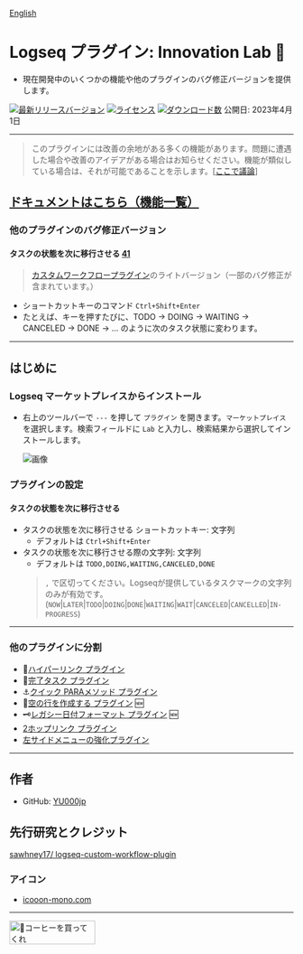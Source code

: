 [English](https://github.com/YU000jp/logseq-plugin-some-menu-extender)

# Logseq プラグイン: Innovation Lab 🌱

- 現在開発中のいくつかの機能や他のプラグインのバグ修正バージョンを提供します。

[![最新リリースバージョン](https://img.shields.io/github/v/release/YU000jp/logseq-plugin-some-menu-extender)](https://github.com/YU000jp/logseq-plugin-some-menu-extender/releases)
[![ライセンス](https://img.shields.io/github/license/YU000jp/logseq-plugin-some-menu-extender?color=blue)](https://github.com/YU000jp/logseq-plugin-some-menu-extender/blob/main/LICENSE)
[![ダウンロード数](https://img.shields.io/github/downloads/YU000jp/logseq-plugin-some-menu-extender/total.svg)](https://github.com/YU000jp/logseq-plugin-some-menu-extender/releases)
 公開日: 2023年4月1日

---
> このプラグインには改善の余地がある多くの機能があります。問題に遭遇した場合や改善のアイデアがある場合はお知らせください。機能が類似している場合は、それが可能であることを示します。[[ここで議論](https://github.com/YU000jp/logseq-plugin-some-menu-extender/discussions)]

## [ドキュメントはこちら（機能一覧）](https://github.com/YU000jp/logseq-plugin-some-menu-extender/wiki/%E6%97%A5%E6%9C%AC%E8%AA%9E%E3%83%89%E3%82%AD%E3%83%A5%E3%83%A1%E3%83%B3%E3%83%88)

### 他のプラグインのバグ修正バージョン

#### タスクの状態を次に移行させる [41](https://github.com/YU000jp/logseq-plugin-some-menu-extender/issues/41)

> [カスタムワークフロープラグイン](https://github.com/sawhney17/logseq-custom-workflow-plugin)のライトバージョン（一部のバグ修正が含まれています。）
- ショートカットキーのコマンド `Ctrl+Shift+Enter`
- たとえば、キーを押すたびに、TODO → DOING → WAITING → CANCELED → DONE → ... のように次のタスク状態に変わります。

---

## はじめに

### Logseq マーケットプレイスからインストール

- 右上のツールバーで `---` を押して `プラグイン` を開きます。`マーケットプレイス` を選択します。検索フィールドに `Lab` と入力し、検索結果から選択してインストールします。

   ![画像](https://github.com/YU000jp/logseq-plugin-some-menu-extender/assets/111847207/32afec53-20ad-41d0-ad54-44cd07a50c67)

### プラグインの設定

#### タスクの状態を次に移行させる

- タスクの状態を次に移行させる ショートカットキー: 文字列
  - デフォルトは `Ctrl+Shift+Enter`
- タスクの状態を次に移行させる際の文字列: 文字列
  - デフォルトは `TODO,DOING,WAITING,CANCELED,DONE`
   > `,` で区切ってください。Logseqが提供しているタスクマークの文字列のみが有効です。 (`NOW`|`LATER`|`TODO`|`DOING`|`DONE`|`WAITING`|`WAIT`|`CANCELED`|`CANCELLED`|`IN-PROGRESS`)

---

### 他のプラグインに分割

- 🔗[ハイパーリンク プラグイン](https://github.com/YU000jp/logseq-plugin-confirmation-hyperlink)
- 💪[完了タスク プラグイン](https://github.com/YU000jp/logseq-plugin-confirmation-done-task)
- ⚓[クイック PARAメソッド プラグイン](https://github.com/YU000jp/logseq-plugin-quickly-para-method)
- 🦢[空の行を作成する プラグイン](https://github.com/YU000jp/logseq-plugin-blank-line) 🆕
- 🗝️[レガシー日付フォーマット プラグイン](https://github.com/YU000jp/logseq-plugin-legacy-date-format) 🆕
- [2ホップリンク プラグイン](https://github.com/YU000jp/logseq-plugin-two-hop-link)
- [左サイドメニューの強化プラグイン](https://github.com/YU000jp/logseq-plugin-left-sidebar-enhance)
---

## 作者

- GitHub: [YU000jp](https://github.com/YU000jp)

## 先行研究とクレジット

[sawhney17/ logseq-custom-workflow-plugin](https://github.com/sawhney17/logseq-custom-workflow-plugin)

### アイコン

- [icooon-mono.com](https://icooon-mono.com/12611-%e3%83%a1%e3%83%8b%e3%83%a5%e3%83%bc%e3%81%ae%e3%83%95%e3%83%aa%e3%83%bc%e3%82%a2%e3%82%a4%e3%82%b3%e3%83%b316/)

---

<a href="https://www.buymeacoffee.com/yu000japan" target="_blank"><img src="https://cdn.buymeacoffee.com/buttons/v2/default-violet.png" alt="🍌コーヒーを買ってくれ" style="height: 42px;width: 152px" ></a>
